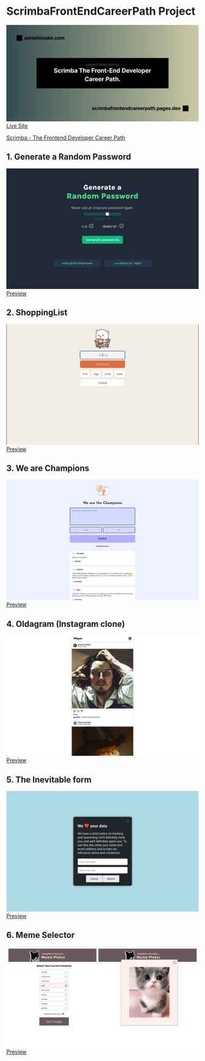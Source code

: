 # ScrimbaFrontEndCareerPath Project 

[![PaswordGenerator](og.svg)](https://scrimbafrontendcareerpath.pages.dev/)
[Live Site](https://scrimbafrontendcareerpath.pages.dev/)

[Scrimba - The Frontend Developer Career Path](https://scrimba.com/learn/frontend)

## 1. Generate a Random Password 
[![PaswordGenerator](projects/PaswordGenerator/preview.png)](https://scrimbafrontendcareerpath.pages.dev/projects/PaswordGenerator/)
[Preview](https://scrimbafrontendcareerpath.pages.dev/projects/PaswordGenerator/)

## 2.  ShoppingList 
[![ShoppingList](projects/ShoppingList/preview.png)](https://scrimbafrontendcareerpath.pages.dev/projects/ShoppingList/)
[Preview](https://scrimbafrontendcareerpath.pages.dev/projects/ShoppingList/)

## 3. We are Champions 
[![wearechampion](projects/WeAreChampion/assets/preview.png)](https://scrimbafrontendcareerpath.pages.dev/projects/WeAreChampion/)
[Preview](https://scrimbafrontendcareerpath.pages.dev/projects/WeAreChampion/)

## 4. Oldagram (Instagram clone) 
[![Oldagram](projects/Oldagram/Preview.png)](https://scrimbafrontendcareerpath.pages.dev/projects/Oldagram/)
[Preview](https://scrimbafrontendcareerpath.pages.dev/projects/Oldagram/)

## 5.  The Inevitable form
[![Oldagram](projects/inevitableForm/preview.png)](https://scrimbafrontendcareerpath.pages.dev/projects/inevitableForm/)
[Preview](https://scrimbafrontendcareerpath.pages.dev/projects/inevitableForm/)

## 6.  Meme Selector 
[![Oldagram](projects/memeSelector/preview.png)](https://scrimbafrontendcareerpath.pages.dev/projects/memeSelector/)
[Preview](https://scrimbafrontendcareerpath.pages.dev/projects/memeSelector/)

